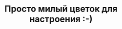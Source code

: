 ---
title: "Просто милый цветок для настроения :-)"
location: "Шелеховский район, Иркутская область, Россия"
tags: [fav]
---